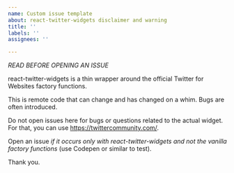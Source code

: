 ```yaml
---
name: Custom issue template
about: react-twitter-widgets disclaimer and warning
title: ''
labels: ''
assignees: ''

---
```


*READ BEFORE OPENING AN ISSUE*

react-twitter-widgets is a thin wrapper around the official Twitter for Websites factory functions.

This is remote code that can change and has changed on a whim. Bugs are often introduced.

Do not open issues here for bugs or questions related to the actual widget. For that, you can use https://twittercommunity.com/.

Open an issue *if it occurs only with react-twitter-widgets and not the vanilla factory functions* (use Codepen or similar to test).

Thank you.
